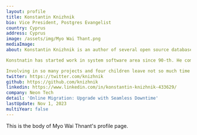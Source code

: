 ```yaml
---
layout: profile
title: Konstantin Knizhnik
bio: Vice President, Postgres Evangelist
country: Cyprus 
address: Cyprus 
image: /assets/img/Myo Wai Thant.png
mediaImage: 
about: Konstantin Knizhnik is an author of several open source database products, such as GigaBASE, FastDB, GOODS, POST++, Consus.

Konstnatin has started work in system software area since 90-th. He combined work in commercial software companies (such as Digital, TogetherSoft, Borland, SciDB, McObject) with development of own free open source products (available at www.garret.ru). He is also author of several articles about memory management and databases for embedded systems.

Involving in so many projects and four children leave not so much time for other hobbies. But he likes biking, rafting, mountain trekking ...
twitter: https://twitter.com/knizhnik
github: https://github.com/knizhnik
linkedin: https://www.linkedin.com/in/konstantin-knizhnik-433629/
company: Neon Tech
detail: 'Online Migration: Upgrade with Seamless Downtime'
lastUpdate: Nov 1, 2023
multiYear: false
---
```


This is the body of Myo Wai Thnant's profile page.